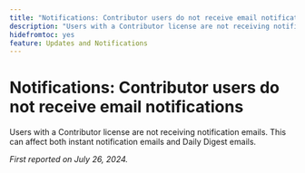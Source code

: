 ```yaml
---
title: "Notifications: Contributor users do not receive email notifications "
description: "Users with a Contributor license are not receiving notification emails. This can affect both instant notification emails and Daily Digest emails. "
hidefromtoc: yes
feature: Updates and Notifications
---
```


# Notifications: Contributor users do not receive email notifications 

Users with a Contributor license are not receiving notification emails. This can affect both instant notification emails and Daily Digest emails. 

_First reported on July 26, 2024._

